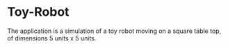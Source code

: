 # Toy-Robot
The application is a simulation of a toy robot moving on a square table top, of dimensions 5 units x 5 units.
